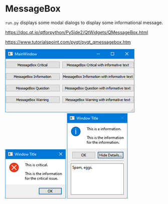 # MessageBox

`run.py` displays some modal dialogs to display some informational message.

https://doc.qt.io/qtforpython/PySide2/QtWidgets/QMessageBox.html

https://www.tutorialspoint.com/pyqt/pyqt_qmessagebox.htm

<img src="mainwindow.png">
<img src="messagebox1.png">
<img src="messagebox2.png">
